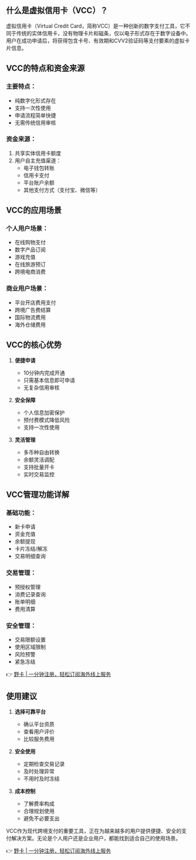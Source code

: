 ## 什么是虚拟信用卡（VCC）？

虚拟信用卡（Virtual Credit Card，简称VCC）是一种创新的数字支付工具，它不同于传统的实体信用卡，没有物理卡片和磁条，仅以电子形式存在于数字设备中。用户在成功申请后，将获得包含卡号、有效期和CVV2验证码等支付要素的虚拟卡片信息。

## VCC的特点和资金来源

### 主要特点：
- 纯数字化形式存在
- 支持一次性使用
- 申请流程简单快捷
- 无需传统信用审核

### 资金来源：
1. 共享实体信用卡额度
2. 用户自主充值渠道：
   - 电子钱包转账
   - 信用卡支付
   - 平台账户余额
   - 其他支付方式（支付宝、微信等）

## VCC的应用场景

### 个人用户场景：
- 在线购物支付
- 数字产品订阅
- 游戏充值
- 在线旅游预订
- 跨境电商消费

### 商业用户场景：
- 平台开店费用支付
- 跨境广告费结算
- 国际物流费用
- 海外仓储费用

## VCC的核心优势

1. **便捷申请**
   - 10分钟内完成开通
   - 只需基本信息即可申请
   - 无复杂信用审核

2. **安全保障**
   - 个人信息加密保护
   - 预付费模式降低风险
   - 支持一次性使用

3. **灵活管理**
   - 多币种自由转换
   - 余额灵活调配
   - 支持批量开卡
   - 实时交易监控

## VCC管理功能详解

### 基础功能：
- 新卡申请
- 资金充值
- 余额提现
- 卡片冻结/解冻
- 交易明细查询

### 交易管理：
- 预授权管理
- 消费记录查询
- 账单明细
- 费用清算

### 安全管理：
- 交易限额设置
- 使用区域限制
- 风险预警
- 紧急冻结

👉 [野卡 | 一分钟注册，轻松订阅海外线上服务](https://bit.ly/bewildcard)

## 使用建议

1. **选择可靠平台**
   - 确认平台资质
   - 查看用户评价
   - 比较服务费用

2. **安全使用**
   - 定期检查交易记录
   - 及时处理异常
   - 不用时及时冻结

3. **成本控制**
   - 了解费率构成
   - 合理规划使用
   - 避免不必要支出

VCC作为现代跨境支付的重要工具，正在为越来越多的用户提供便捷、安全的支付解决方案。无论是个人用户还是企业用户，都能找到适合自己的使用场景。

👉 [野卡 | 一分钟注册，轻松订阅海外线上服务](https://bit.ly/bewildcard)